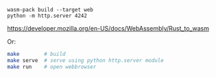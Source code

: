 ```
wasm-pack build --target web
python -m http.server 4242
```

<https://developer.mozilla.org/en-US/docs/WebAssembly/Rust_to_wasm>

Or:

```bash
make        # build
make serve  # serve using python http.server module
make run    # open webbrowser
```
